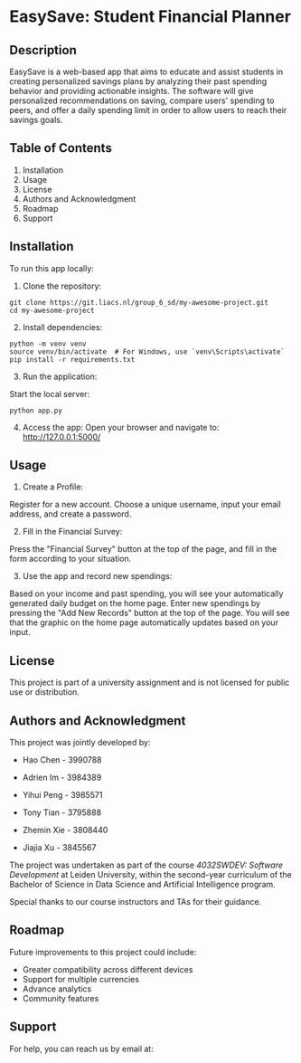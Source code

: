 # EasySave: Student Financial Planner


## Description

EasySave is a web-based app that aims to educate and assist students in creating personalized savings plans by analyzing their past spending behavior and providing actionable insights. The software will give personalized recommendations on saving, compare users' spending to peers, and offer a daily spending limit in order to allow users to reach their savings goals.


## Table of Contents

1. Installation
2. Usage
3. License
4. Authors and Acknowledgment
5. Roadmap
6. Support

## Installation
To run this app locally:

1. Clone the repository:

```
git clone https://git.liacs.nl/group_6_sd/my-awesome-project.git
cd my-awesome-project
```

2. Install dependencies:

```
python -m venv venv
source venv/bin/activate  # For Windows, use `venv\Scripts\activate`
pip install -r requirements.txt
```

3. Run the application:

Start the local server:
```
python app.py
```


4. Access the app:
Open your browser and navigate to:
http://127.0.0.1:5000/

## Usage 

1. Create a Profile:

Register for a new account. Choose a unique username, input your email address, and create a password.

2. Fill in the Financial Survey:

Press the "Financial Survey" button at the top of the page, and fill in the form according to your situation.

3. Use the app and record new spendings:

Based on your income and past spending, you will see your automatically generated daily budget on the home page. 
Enter new spendings by pressing the "Add New Records" button at the top of the page. You will see that the graphic
on the home page automatically updates based on your input.


## License 
This project is part of a university assignment and is not licensed for public use or distribution.

## Authors and Acknowledgment
This project was jointly developed by: 

- Hao Chen - 3990788

- Adrien Im - 3984389

- Yihui Peng - 3985571

- Tony Tian - 3795888

- Zhemin Xie - 3808440

- Jiajia Xu - 3845567

The project was undertaken as part of the course *4032SWDEV: Software Development* at Leiden University, 
within the second-year curriculum of the Bachelor of Science in Data Science and Artificial Intelligence program.

Special thanks to our course instructors and TAs for their guidance.

## Roadmap
Future improvements to this project could include:
- Greater compatibility across different devices
- Support for multiple currencies
- Advance analytics
- Community features

## Support
For help, you can reach us by email at: